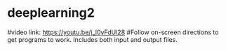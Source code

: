 # deeplearning2
#video link: https://youtu.be/j_l0yFdUl28
#Follow on-screen directions to get programs to work. Includes both input and output files.
